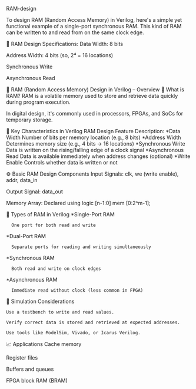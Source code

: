 RAM-design

To design RAM (Random Access Memory) in Verilog, here's a simple yet functional example of a single-port synchronous RAM. This kind of RAM can be written to and read from on the same clock edge.

🔧 RAM Design Specifications:
Data Width: 8 bits

Address Width: 4 bits (so, 2⁴ = 16 locations)

Synchronous Write

Asynchronous Read

🧠 RAM (Random Access Memory) Design in Verilog – Overview
🔸 What is RAM?
RAM is a volatile memory used to store and retrieve data quickly during program execution.

In digital design, it's commonly used in processors, FPGAs, and SoCs for temporary storage.


🔧 Key Characteristics in Verilog RAM Design
Feature	Description:
*Data Width               	Number of bits per memory location (e.g., 8 bits)
*Address Width	            Determines memory size (e.g., 4 bits → 16 locations)
*Synchronous Write	        Data is written on the rising/falling edge of a clock signal
*Asynchronous Read        	Data is available immediately when address changes (optional)
*Write Enable           	  Controls whether data is written or not


⚙️ Basic RAM Design Components
Input Signals: clk, we (write enable), addr, data_in

Output Signal: data_out

Memory Array: Declared using logic [n-1:0] mem [0:2^m-1];


📐 Types of RAM in Verilog
*Single-Port RAM

      One port for both read and write

*Dual-Port RAM

      Separate ports for reading and writing simultaneously

*Synchronous RAM

      Both read and write on clock edges

*Asynchronous RAM

      Immediate read without clock (less common in FPGA)


🧪 Simulation Considerations
   
    Use a testbench to write and read values.

    Verify correct data is stored and retrieved at expected addresses.

    Use tools like ModelSim, Vivado, or Icarus Verilog.


📈 Applications
Cache memory

Register files

Buffers and queues

FPGA block RAM (BRAM)

